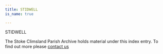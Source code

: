 ```yaml
---
title: STIDWELL
is_name: true

---
```


STIDWELL


The Stoke Climsland Parish Archive holds material under this index entry. To find out more please [contact us](/contact/)
